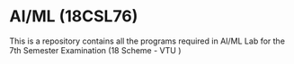 # AI/ML (18CSL76) 
This is a repository contains all the programs required in AI/ML Lab for the 7th Semester Examination (18 Scheme - VTU ) 
